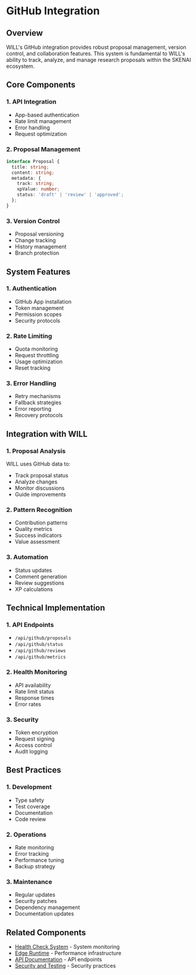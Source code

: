 # GitHub Integration

## Overview
WILL's GitHub integration provides robust proposal management, version control, and collaboration features. This system is fundamental to WILL's ability to track, analyze, and manage research proposals within the SKENAI ecosystem.

## Core Components

### 1. API Integration
- App-based authentication
- Rate limit management
- Error handling
- Request optimization

### 2. Proposal Management
```typescript
interface Proposal {
  title: string;
  content: string;
  metadata: {
    track: string;
    xpValue: number;
    status: 'draft' | 'review' | 'approved';
  };
}
```

### 3. Version Control
- Proposal versioning
- Change tracking
- History management
- Branch protection

## System Features

### 1. Authentication
- GitHub App installation
- Token management
- Permission scopes
- Security protocols

### 2. Rate Limiting
- Quota monitoring
- Request throttling
- Usage optimization
- Reset tracking

### 3. Error Handling
- Retry mechanisms
- Fallback strategies
- Error reporting
- Recovery protocols

## Integration with WILL

### 1. Proposal Analysis
WILL uses GitHub data to:
- Track proposal status
- Analyze changes
- Monitor discussions
- Guide improvements

### 2. Pattern Recognition
- Contribution patterns
- Quality metrics
- Success indicators
- Value assessment

### 3. Automation
- Status updates
- Comment generation
- Review suggestions
- XP calculations

## Technical Implementation

### 1. API Endpoints
- `/api/github/proposals`
- `/api/github/status`
- `/api/github/reviews`
- `/api/github/metrics`

### 2. Health Monitoring
- API availability
- Rate limit status
- Response times
- Error rates

### 3. Security
- Token encryption
- Request signing
- Access control
- Audit logging

## Best Practices

### 1. Development
- Type safety
- Test coverage
- Documentation
- Code review

### 2. Operations
- Rate monitoring
- Error tracking
- Performance tuning
- Backup strategy

### 3. Maintenance
- Regular updates
- Security patches
- Dependency management
- Documentation updates

## Related Components
- [Health Check System](Health-Check-System) - System monitoring
- [Edge Runtime](Edge-Runtime) - Performance infrastructure
- [API Documentation](API-Documentation) - API endpoints
- [Security and Testing](Security-and-Testing) - Security practices
